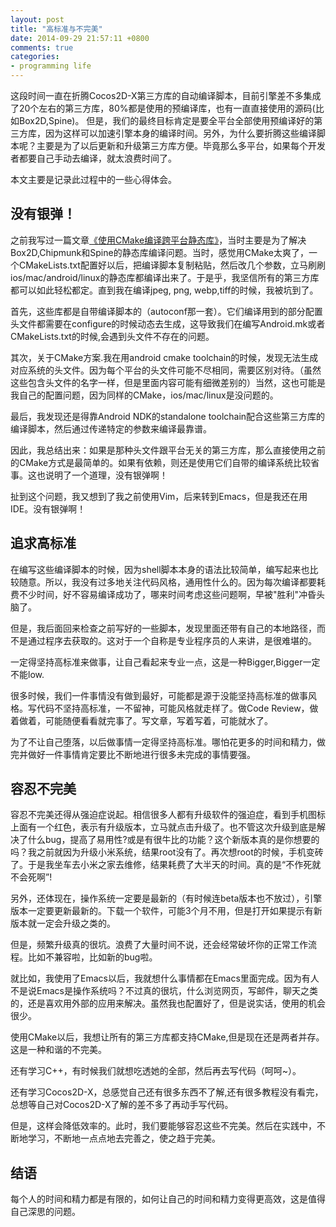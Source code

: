```yaml
---
layout: post
title: "高标准与不完美"
date: 2014-09-29 21:57:11 +0800
comments: true
categories:
- programming life
---
```


 
<!-- toc -->

这段时间一直在折腾Cocos2D-X第三方库的自动编译脚本，目前引擎差不多集成了20个左右的第三方库，80%都是使用的预编译库，也有一直直接使用的源码(比如Box2D,Spine)。 但是，我们的最终目标肯定是要全平台全部使用预编译好的第三方库，因为这样可以加速引擎本身的编译时间。另外，为什么要折腾这些编译脚本呢？主要是为了以后更新和升级第三方库方便。毕竟那么多平台，如果每个开发者都要自己手动去编译，就太浪费时间了。

本文主要是记录此过程中的一些心得体会。

<!-- more -->

## 没有银弹！
之前我写过一篇文章[《使用CMake编译跨平台静态库》](http://zilongshanren.com/blog/2014-09-01-how-to-use-cmake-to-compile-static-library.html)，当时主要是为了解决Box2D,Chipmunk和Spine的静态库编译问题。当时，感觉用CMake太爽了，一个CMakeLists.txt配置好以后，把编译脚本复制粘贴，然后改几个参数，立马刷刷ios/mac/android/linux的静态库都编译出来了。于是乎，我坚信所有的第三方库都可以如此轻松都定。直到我在编译jpeg, png, webp,tiff的时候，我被坑到了。

首先，这些库都是自带编译脚本的（autoconf那一套）。它们编译用到的部分配置头文件都需要在configure的时候动态去生成，这导致我们在编写Android.mk或者CMakeLists.txt的时候,会遇到头文件不存在的问题。

其次，关于CMake方案.我在用android cmake toolchain的时候，发现无法生成对应系统的头文件。因为每个平台的头文件可能不尽相同，需要区别对待。（虽然这些包含头文件的名字一样，但是里面内容可能有细微差别的）当然，这也可能是我自己的配置问题，因为同样的CMake，ios/mac/linux是没问题的。

最后，我发现还是得靠Android NDK的standalone toolchain配合这些第三方库的编译脚本，然后通过传递特定的参数来编译最靠谱。

因此，我总结出来：如果是那种头文件跟平台无关的第三方库，那么直接使用之前的CMake方式是最简单的。如果有依赖，则还是使用它们自带的编译系统比较省事。这也说明了一个道理，没有银弹啊！

扯到这个问题，我又想到了我之前使用Vim，后来转到Emacs，但是我还在用IDE。没有银弹啊！

## 追求高标准
在编写这些编译脚本的时候，因为shell脚本本身的语法比较简单，编写起来也比较随意。所以，我没有过多地关注代码风格，通用性什么的。因为每次编译都要耗费不少时间，好不容易编译成功了，哪来时间考虑这些问题啊，早被"胜利"冲昏头脑了。

但是，我后面回来检查之前写好的一些脚本，发现里面还带有自己的本地路径，而不是通过程序去获取的。这对于一个自称是专业程序员的人来讲，是很难堪的。

一定得坚持高标准来做事，让自己看起来专业一点，这是一种Bigger,Bigger一定不能low.

很多时候，我们一件事情没有做到最好，可能都是源于没能坚持高标准的做事风格。写代码不坚持高标准，一不留神，可能风格就走样了。做Code Review，做着做着，可能随便看看就完事了。写文章，写着写着，可能就水了。

为了不让自己堕落，以后做事情一定得坚持高标准。哪怕花更多的时间和精力，做完并做好一件事情肯定要比不断地进行很多未完成的事情要强。

## 容忍不完美
容忍不完美还得从强迫症说起。相信很多人都有升级软件的强迫症，看到手机图标上面有一个红色，表示有升级版本，立马就点击升级了。也不管这次升级到底是解决了什么bug，提高了易用性?或是有很牛比的功能？这个新版本真的是你想要的吗？我之前就因为升级小米系统，结果root没有了。再次想root的时候，手机变砖了。于是我坐车去小米之家去维修，结果耗费了大半天的时间。真的是“不作死就不会死啊”!

另外，还体现在，操作系统一定要是最新的（有时候连beta版本也不放过），引擎版本一定要更新最新的。下载一个软件，可能3个月不用，但是打开如果提示有新版本就一定会升级之类的。

但是，频繁升级真的很坑。浪费了大量时间不说，还会经常破坏你的正常工作流程。比如不兼容啦，比如新的bug啦。

就比如，我使用了Emacs以后，我就想什么事情都在Emacs里面完成。因为有人不是说Emacs是操作系统吗？不过真的很坑，什么浏览网页，写邮件，聊天之类的，还是喜欢用外部的应用来解决。虽然我也配置好了，但是说实话，使用的机会很少。

使用CMake以后，我想让所有的第三方库都支持CMake,但是现在还是两者并存。这是一种和谐的不完美。

还有学习C++，有时候我们就想吃透她的全部，然后再去写代码（呵呵~）。

还有学习Cocos2D-X，总感觉自己还有很多东西不了解,还有很多教程没有看完，总想等自己对Cocos2D-X了解的差不多了再动手写代码。

但是，这样会降低效率的。此时，我们要能够容忍这些不完美。然后在实践中，不断地学习，不断地一点点地去完善之，使之趋于完美。

## 结语
每个人的时间和精力都是有限的，如何让自己的时间和精力变得更高效，这是值得自己深思的问题。
